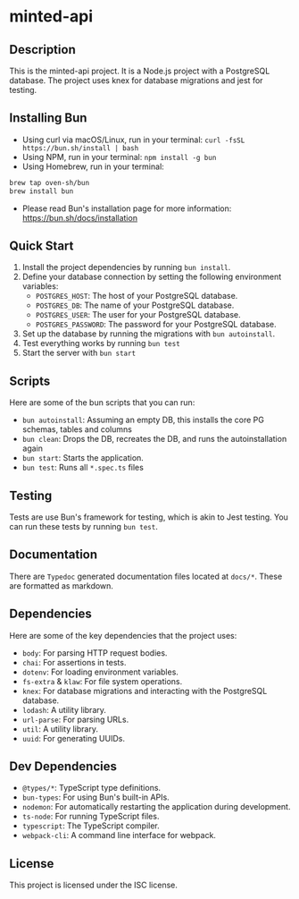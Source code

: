 # minted-api

## Description

This is the minted-api project. It is a Node.js project with a PostgreSQL database. The project uses knex for database migrations and jest for testing.

## Installing Bun

- Using curl via macOS/Linux, run in your terminal: `curl -fsSL https://bun.sh/install | bash`
- Using NPM, run in your terminal: `npm install -g bun`
- Using Homebrew, run in your terminal: 
```sh
brew tap oven-sh/bun
brew install bun
```
- Please read Bun's installation page for more information: https://bun.sh/docs/installation

## Quick Start

1. Install the project dependencies by running `bun install`.
1. Define your database connection by setting the following environment variables:
   - `POSTGRES_HOST`: The host of your PostgreSQL database.
   - `POSTGRES_DB`: The name of your PostgreSQL database.
   - `POSTGRES_USER`: The user for your PostgreSQL database.
   - `POSTGRES_PASSWORD`: The password for your PostgreSQL database.
1. Set up the database by running the migrations with `bun autoinstall`.
1. Test everything works by running `bun test`
1. Start the server with `bun start`

## Scripts

Here are some of the bun scripts that you can run:

- `bun autoinstall`: Assuming an empty DB, this installs the core PG schemas, tables and columns
- `bun clean`: Drops the DB, recreates the DB, and runs the autoinstallation again
- `bun start`: Starts the application.
- `bun test`: Runs all `*.spec.ts` files

## Testing

Tests are use Bun's framework for testing, which is akin to Jest testing. You can run these tests by running `bun test`.

## Documentation

There are `Typedoc` generated documentation files located at `docs/*`. These are formatted as markdown.

## Dependencies

Here are some of the key dependencies that the project uses:

- `body`: For parsing HTTP request bodies.
- `chai`: For assertions in tests.
- `dotenv`: For loading environment variables.
- `fs-extra` & `klaw`: For file system operations.
- `knex`: For database migrations and interacting with the PostgreSQL database.
- `lodash`: A utility library.
- `url-parse`: For parsing URLs.
- `util`: A utility library.
- `uuid`: For generating UUIDs.

## Dev Dependencies

- `@types/*`: TypeScript type definitions.
- `bun-types`: For using Bun's built-in APIs.
- `nodemon`: For automatically restarting the application during development.
- `ts-node`: For running TypeScript files.
- `typescript`: The TypeScript compiler.
- `webpack-cli`: A command line interface for webpack.

## License

This project is licensed under the ISC license.
